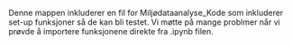 Denne mappen inkluderer en fil for Miljødataanalyse_Kode som inkluderer set-up funksjoner så de kan bli testet. 
Vi møtte på mange problmer når vi prøvde å importere funksjonene direkte fra .ipynb filen. 

